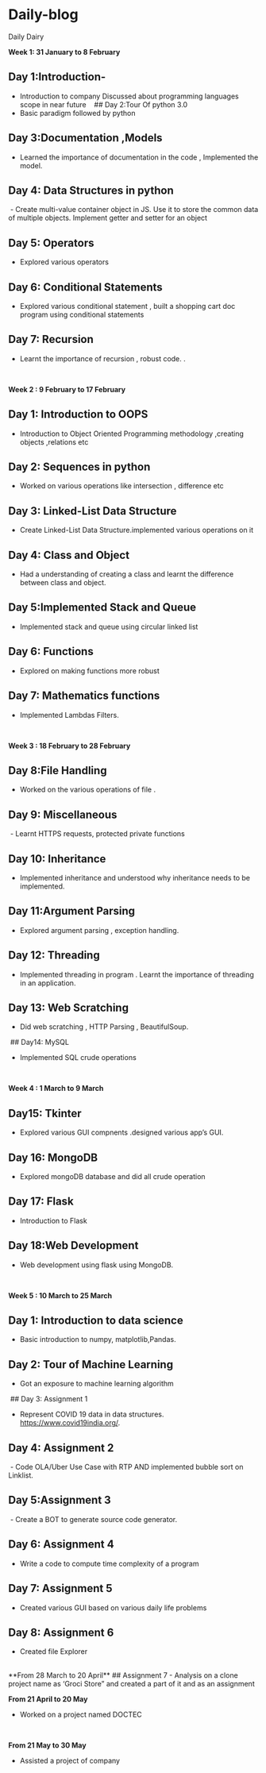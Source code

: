 # Daily-blog
Daily Dairy



 **Week 1: 31 January to 8 February**
 ## Day 1:Introduction-    
 - Introduction to company Discussed about programming languages  scope in near future  
 ## Day 2:Tour Of python 3.0
 - Basic paradigm followed by python
 ## Day 3:Documentation ,Models 
- Learned the importance of documentation in the code , Implemented the model.
 ## Day 4: Data Structures in python
 - Create multi-value container object in JS. Use it to store the common data of multiple objects. Implement getter and setter for an object
## Day 5: Operators
- Explored various operators 
## Day 6: Conditional Statements
- Explored various conditional statement , built a shopping cart doc program using conditional statements
## Day 7: Recursion
- Learnt the importance of recursion , robust code.
.
<br>
<!----------------------------------------------------------------------------------------------------------------------------->

**Week 2 : 9 February to 17 February**
## Day 1: Introduction to OOPS
- Introduction to Object Oriented Programming methodology ,creating objects ,relations etc
## Day 2: Sequences in python
- Worked on various operations like intersection , difference etc
## Day 3: Linked-List Data Structure
- Create Linked-List Data Structure.implemented various operations on it  
## Day 4: Class and Object
- Had a understanding of creating a class and learnt the difference between class and object.
## Day 5:Implemented Stack and Queue
- Implemented stack and queue using circular linked list
## Day 6: Functions
- Explored on making functions more robust
## Day 7: Mathematics functions 
- Implemented Lambdas Filters.
<br>
<!----------------------------------------------------------------------------------------------------------------------------->

**Week 3 : 18 February to 28 February**

## Day 8:File Handling
- Worked on the various operations of file .

## Day 9: Miscellaneous 
 - Learnt HTTPS requests, protected private functions 

## Day 10: Inheritance 
- Implemented inheritance and understood why inheritance needs to be implemented.

## Day 11:Argument Parsing
- Explored argument parsing , exception handling.
    
## Day 12: Threading
- Implemented threading in program . Learnt the importance of threading in an application.

## Day 13: Web Scratching 
- Did web scratching , HTTP Parsing , BeautifulSoup.

 ## Day14: MySQL
- Implemented SQL crude operations 
<br>
<!----------------------------------------------------------------------------------------------------------------------------->

 **Week 4 : 1 March to 9 March**
 ## Day15: Tkinter 
- Explored various GUI compnents .designed various app’s GUI.
## Day 16: MongoDB
- Explored mongoDB database and did all crude operation
## Day 17: Flask
- Introduction to Flask
## Day 18:Web Development 
- Web development using flask using MongoDB.
<br>
<!----------------------------------------------------------------------------------------------------------------------------->

**Week 5 : 10 March to 25 March** 
## Day 1: Introduction to data science 
- Basic introduction  to numpy, matplotlib,Pandas.

## Day 2: Tour of Machine Learning 
- Got an exposure to machine learning algorithm

 ## Day 3: Assignment 1
- Represent COVID 19 data in data structures.  https://www.covid19india.org/.
## Day 4: Assignment 2
 - Code OLA/Uber Use Case with RTP AND implemented bubble sort on Linklist.
## Day 5:Assignment 3
 - Create a BOT to generate source code generator.

## Day 6: Assignment 4 
- Write a code to compute time complexity of a program
## Day 7: Assignment 5
- Created various GUI based on various daily life problems
## Day 8: Assignment 6
- Created file Explorer 
<br>
<!----------------------------------------------------------------------------------------------------------------------------->
**From 28 March to 20 April**
## Assignment 7
- Analysis on a  clone project name as ‘Groci Store” and created a part of it and as an assignment 
 <br>
<!----------------------------------------------------------------------------------------------------------------------------->



 **From 21 April to 20 May**

- Worked on a project named DOCTEC
      
 <br>
<!----------------------------------------------------------------------------------------------------------------------------->



**From 21 May to 30 May**
- Assisted a project of company 

